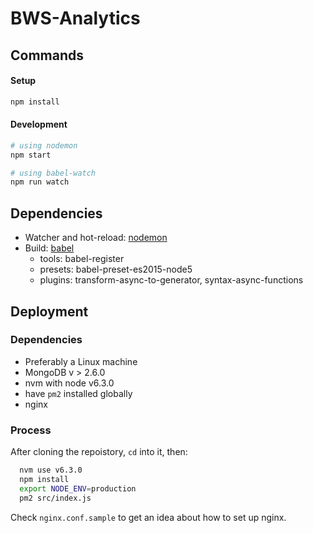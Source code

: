 # BWS-Analytics

## Commands

#### Setup
```bash
npm install
```
#### Development
```bash
# using nodemon
npm start

# using babel-watch
npm run watch
```

## Dependencies

- Watcher and hot-reload: [nodemon](http://nodemon.io/)
- Build: [babel](http://babeljs.io/)
    + tools: babel-register
    + presets: babel-preset-es2015-node5
    + plugins: transform-async-to-generator, syntax-async-functions
    
## Deployment

### Dependencies

- Preferably a Linux machine
- MongoDB v > 2.6.0
- nvm with node v6.3.0 
- have `pm2` installed globally
- nginx
 
### Process
After cloning the repoistory, `cd` into it, then:
```bash
  nvm use v6.3.0
  npm install
  export NODE_ENV=production
  pm2 src/index.js
```

Check `nginx.conf.sample` to get an idea about how to set up nginx.
